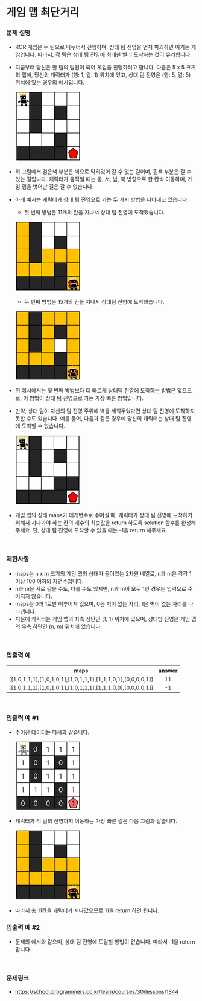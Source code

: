 # 게임 맵 최단거리

### 문제 설명
- ROR 게임은 두 팀으로 나누어서 진행하며, 상대 팀 진영을 먼저 파괴하면 이기는 게임입니다. 따라서, 각 팀은 상대 팀 진영에 최대한 빨리 도착하는 것이 유리합니다.
- 지금부터 당신은 한 팀의 팀원이 되어 게임을 진행하려고 합니다. 다음은 5 x 5 크기의 맵에, 당신의 캐릭터가 (행: 1, 열: 1) 위치에 있고, 상대 팀 진영은 (행: 5, 열: 5) 위치에 있는 경우의 예시입니다.

    ![게임맵최단거리](../../img/shortestGameDistance1.png)

- 위 그림에서 검은색 부분은 벽으로 막혀있어 갈 수 없는 길이며, 흰색 부분은 갈 수 있는 길입니다. 캐릭터가 움직일 때는 동, 서, 남, 북 방향으로 한 칸씩 이동하며, 게임 맵을 벗어난 길은 갈 수 없습니다.
- 아래 예시는 캐릭터가 상대 팀 진영으로 가는 두 가지 방법을 나타내고 있습니다.

    - 첫 번째 방법은 11개의 칸을 지나서 상대 팀 진영에 도착했습니다.

    ![게임맵최단거리](../../img/shortestGameDistance2.png)

    - 두 번째 방법은 15개의 칸을 지나서 상대팀 진영에 도착했습니다.

    ![게임맵최단거리](../../img/shortestGameDistance3.png)

- 위 예시에서는 첫 번째 방법보다 더 빠르게 상대팀 진영에 도착하는 방법은 없으므로, 이 방법이 상대 팀 진영으로 가는 가장 빠른 방법입니다.
- 만약, 상대 팀이 자신의 팀 진영 주위에 벽을 세워두었다면 상대 팀 진영에 도착하지 못할 수도 있습니다. 예를 들어, 다음과 같은 경우에 당신의 캐릭터는 상대 팀 진영에 도착할 수 없습니다.

    ![게임맵최단거리](../../img/shortestGameDistance4.png)

- 게임 맵의 상태 maps가 매개변수로 주어질 때, 캐릭터가 상대 팀 진영에 도착하기 위해서 지나가야 하는 칸의 개수의 최솟값을 return 하도록 solution 함수를 완성해주세요. 단, 상대 팀 진영에 도착할 수 없을 때는 -1을 return 해주세요.

<br>

### 제한사항
- maps는 n x m 크기의 게임 맵의 상태가 들어있는 2차원 배열로, n과 m은 각각 1 이상 100 이하의 자연수입니다.
- n과 m은 서로 같을 수도, 다를 수도 있지만, n과 m이 모두 1인 경우는 입력으로 주어지지 않습니다.
- maps는 0과 1로만 이루어져 있으며, 0은 벽이 있는 자리, 1은 벽이 없는 자리를 나타냅니다.
- 처음에 캐릭터는 게임 맵의 좌측 상단인 (1, 1) 위치에 있으며, 상대방 진영은 게임 맵의 우측 하단인 (n, m) 위치에 있습니다.

<br>

### 입출력 예

|maps|answer|
|:---:|:---:|
|[[1,0,1,1,1],[1,0,1,0,1],[1,0,1,1,1],[1,1,1,0,1],[0,0,0,0,1]]|11|
|[[1,0,1,1,1],[1,0,1,0,1],[1,0,1,1,1],[1,1,1,0,0],[0,0,0,0,1]]|-1|

<br>

### 입출력 예 #1
- 주어진 데이터는 다음과 같습니다.

    ![게임맵최단거리](../../img/shortestGameDistance5.png)

- 캐릭터가 적 팀의 진영까지 이동하는 가장 빠른 길은 다음 그림과 같습니다.

    ![게임맵최단거리](../../img/shortestGameDistance6.png)

- 따라서 총 11칸을 캐릭터가 지나갔으므로 11을 return 하면 됩니다.

### 입출력 예 #2
- 문제의 예시와 같으며, 상대 팀 진영에 도달할 방법이 없습니다. 따라서 -1을 return 합니다.

<br>

### 문제링크
- https://school.programmers.co.kr/learn/courses/30/lessons/1844